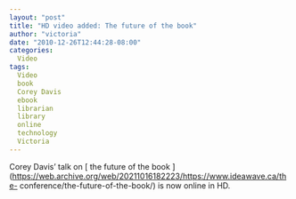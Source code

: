 ```yaml
---
layout: "post"
title: "HD video added: The future of the book"
author: "victoria"
date: "2010-12-26T12:44:28-08:00"
categories:
  Video
tags: 
  Video
  book
  Corey Davis
  ebook
  librarian
  library
  online
  technology
  Victoria
---
```


Corey Davis’ talk on [ the future of the book
](https://web.archive.org/web/20211016182223/https://www.ideawave.ca/the-
conference/the-future-of-the-book/) is now online in HD.


[//]: # (Retrieved from https://web.archive.org/web/20210917004608/https://www.ideawave.ca/hd-video-added-the-future-of-the-book/)